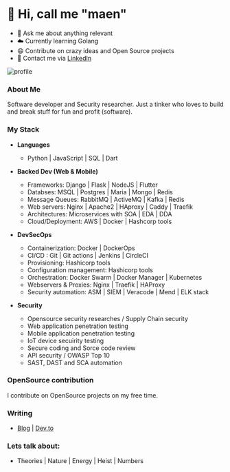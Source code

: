
# :man:  Hi, call me "maen"

- :snake: Ask me about anything relevant
- :cloud:  Currently learning Golang
- :smile:  Contribute on crazy ideas and Open Source projects
- :iphone: Contact me via [LinkedIn](https://www.linkedin.com/in/ruheza-ns-57b38718b/)


![profile](https://komarev.com/ghpvc/?username=maen08)


### About Me
Software developer and Security researcher. Just a tinker who loves to build and break stuff for fun and profit (software).

### My Stack

- **Languages**
    - Python | JavaScript | SQL | Dart 


- **Backed Dev (Web & Mobile)**
    - Frameworks:  Django | Flask | NodeJS | Flutter
    - Databses: MSQL | Postgres | Maria | Mongo | Redis
    - Message Queues: RabbitMQ | ActiveMQ | Kafka | Redis
    - Web servers:  Nginx | Apache2 | HAproxy | Caddy | Traefik
    - Architectures: Microservices with SOA | EDA | DDA 
    - Cloud/Deployment:  AWS | Docker | Hashcorp tools 


- **DevSecOps**
    - Containerization:  Docker | DockerOps
    - CI/CD :   Git | Git actions | Jenkins | CircleCI
    - Provisioning:  Hashicorp tools 
    - Configuration management:  Hashicorp tools
    - Orchestration:  Docker Swarm | Docker Manager | Kubernetes
    - Webservers & Proxies: Nginx | Traefik | HAProxy 
    - Security automation: ASM | SIEM | Veracode | Mend | ELK stack


- **Security**
    - Opensource security researches / Supply Chain security
    - Web application penetration testing
    - Mobile application penetration testing
    - IoT device secuirity testing
    - Secure coding and Sorce code review
    - API security / OWASP Top 10
    - SAST, DAST and SCA automation 
 
  
### OpenSource contribution
I contribute on OpenSource projects on my free time.


### Writing
- [Blog](https://blog.maentechie.com) | [Dev.to](https://dev.to/maen) 


### Lets talk about:
- Theories | Nature | Energy | Heist | Numbers 


